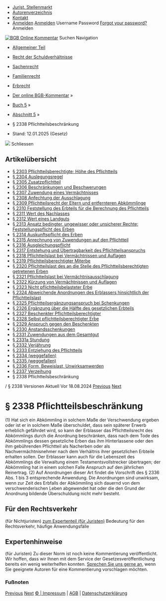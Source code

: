   * [Jurist. Stellenmarkt](https://bgb.kommentar.de/Buch-5/Abschnitt-5/</job-board> "Jurist. Stellenmarkt")
  * [Autorenverzeichnis](https://bgb.kommentar.de/Buch-5/Abschnitt-5/</Autorenverzeichnis> "Autorenverzeichnis")
  * [Kontakt](https://bgb.kommentar.de/Buch-5/Abschnitt-5/</Kontakt>)
  * [Anmelden](https://bgb.kommentar.de/Buch-5/Abschnitt-5/<#login> "show login form") [Anmelden](https://bgb.kommentar.de/Buch-5/Abschnitt-5/<#> "hide login form") Username Password
[Forgot your password?](https://bgb.kommentar.de/Buch-5/Abschnitt-5/</user/forgotpassword>) Anmelden 


[![BGB Online Kommentar](https://bgb.kommentar.de/extension/bgb/design/bgb/images/logo.png)](https://bgb.kommentar.de/Buch-5/Abschnitt-5/</> "BGB Online Kommentar")
Suchen
Navigation
  * [Allgemeiner Teil](https://bgb.kommentar.de/Buch-5/Abschnitt-5/</Buch-1>)
  * [Recht der Schuldverhältnisse](https://bgb.kommentar.de/Buch-5/Abschnitt-5/</Buch-2>)
  * [Sachenrecht](https://bgb.kommentar.de/Buch-5/Abschnitt-5/</Buch-3>)
  * [Familienrecht](https://bgb.kommentar.de/Buch-5/Abschnitt-5/</Buch-4>)
  * [Erbrecht](https://bgb.kommentar.de/Buch-5/Abschnitt-5/</Buch-5>)


  * [Der online BGB-Kommentar](https://bgb.kommentar.de/Buch-5/Abschnitt-5/</>) »
  * [Buch 5](https://bgb.kommentar.de/Buch-5/Abschnitt-5/</Buch-5>) »
  * [Abschnitt 5](https://bgb.kommentar.de/Buch-5/Abschnitt-5/</Buch-5/Abschnitt-5>) »
  * § 2338 Pflichtteilsbeschränkung 
  * Stand: 12.01.2025 (Gesetz) 


![](https://vg01.met.vgwort.de/na/1c9909529ead4f509072c06d9081a7d5)
Schliessen 
## Artikelübersicht
  * [ § 2303 Pflichtteilsberechtigte; Höhe des Pflichtteils ](https://bgb.kommentar.de/Buch-5/Abschnitt-5/</Buch-5/Abschnitt-5/Pflichtteilsberechtigte-Hoehe-des-Pflichtteils>)
  * [ § 2304 Auslegungsregel ](https://bgb.kommentar.de/Buch-5/Abschnitt-5/</Buch-5/Abschnitt-5/Auslegungsregel>)
  * [ § 2305 Zusatzpflichtteil ](https://bgb.kommentar.de/Buch-5/Abschnitt-5/</Buch-5/Abschnitt-5/Zusatzpflichtteil>)
  * [ § 2306 Beschränkungen und Beschwerungen ](https://bgb.kommentar.de/Buch-5/Abschnitt-5/</Buch-5/Abschnitt-5/Beschraenkungen-und-Beschwerungen>)
  * [ § 2307 Zuwendung eines Vermächtnisses ](https://bgb.kommentar.de/Buch-5/Abschnitt-5/</Buch-5/Abschnitt-5/Zuwendung-eines-Vermaechtnisses>)
  * [ § 2308 Anfechtung der Ausschlagung ](https://bgb.kommentar.de/Buch-5/Abschnitt-5/</Buch-5/Abschnitt-5/Anfechtung-der-Ausschlagung>)
  * [ § 2309 Pflichtteilsrecht der Eltern und entfernteren Abkömmlinge ](https://bgb.kommentar.de/Buch-5/Abschnitt-5/</Buch-5/Abschnitt-5/Pflichtteilsrecht-der-Eltern-und-entfernteren-Abkoemmlinge>)
  * [ § 2310 Feststellung des Erbteils für die Berechnung des Pflichtteils ](https://bgb.kommentar.de/Buch-5/Abschnitt-5/</Buch-5/Abschnitt-5/Feststellung-des-Erbteils-fuer-die-Berechnung-des-Pflichtteils>)
  * [ § 2311 Wert des Nachlasses ](https://bgb.kommentar.de/Buch-5/Abschnitt-5/</Buch-5/Abschnitt-5/Wert-des-Nachlasses>)
  * [ § 2312 Wert eines Landguts ](https://bgb.kommentar.de/Buch-5/Abschnitt-5/</Buch-5/Abschnitt-5/Wert-eines-Landguts>)
  * [ § 2313 Ansatz bedingter, ungewisser oder unsicherer Rechte; Feststellungspflicht des Erben ](https://bgb.kommentar.de/Buch-5/Abschnitt-5/</Buch-5/Abschnitt-5/Ansatz-bedingter-ungewisser-oder-unsicherer-Rechte-Feststellungspflicht-des-Erben>)
  * [ § 2314 Auskunftspflicht des Erben ](https://bgb.kommentar.de/Buch-5/Abschnitt-5/</Buch-5/Abschnitt-5/Auskunftspflicht-des-Erben>)
  * [ § 2315 Anrechnung von Zuwendungen auf den Pflichtteil ](https://bgb.kommentar.de/Buch-5/Abschnitt-5/</Buch-5/Abschnitt-5/Anrechnung-von-Zuwendungen-auf-den-Pflichtteil>)
  * [ § 2316 Ausgleichungspflicht ](https://bgb.kommentar.de/Buch-5/Abschnitt-5/</Buch-5/Abschnitt-5/Ausgleichungspflicht>)
  * [ § 2317 Entstehung und Übertragbarkeit des Pflichtteilsanspruchs ](https://bgb.kommentar.de/Buch-5/Abschnitt-5/</Buch-5/Abschnitt-5/Entstehung-und-Uebertragbarkeit-des-Pflichtteilsanspruchs>)
  * [ § 2318 Pflichtteilslast bei Vermächtnissen und Auflagen ](https://bgb.kommentar.de/Buch-5/Abschnitt-5/</Buch-5/Abschnitt-5/Pflichtteilslast-bei-Vermaechtnissen-und-Auflagen>)
  * [ § 2319 Pflichtteilsberechtigter Miterbe ](https://bgb.kommentar.de/Buch-5/Abschnitt-5/</Buch-5/Abschnitt-5/Pflichtteilsberechtigter-Miterbe>)
  * [ § 2320 Pflichtteilslast des an die Stelle des Pflichtteilsberechtigten getretenen Erben ](https://bgb.kommentar.de/Buch-5/Abschnitt-5/</Buch-5/Abschnitt-5/Pflichtteilslast-des-an-die-Stelle-des-Pflichtteilsberechtigten-getretenen-Erben>)
  * [ § 2321 Pflichtteilslast bei Vermächtnisausschlagung ](https://bgb.kommentar.de/Buch-5/Abschnitt-5/</Buch-5/Abschnitt-5/Pflichtteilslast-bei-Vermaechtnisausschlagung>)
  * [ § 2322 Kürzung von Vermächtnissen und Auflagen ](https://bgb.kommentar.de/Buch-5/Abschnitt-5/</Buch-5/Abschnitt-5/Kuerzung-von-Vermaechtnissen-und-Auflagen>)
  * [ § 2323 Nicht pflichtteilsbelasteter Erbe ](https://bgb.kommentar.de/Buch-5/Abschnitt-5/</Buch-5/Abschnitt-5/Nicht-pflichtteilsbelasteter-Erbe>)
  * [ § 2324 Abweichende Anordnungen des Erblassers hinsichtlich der Pflichtteilslast ](https://bgb.kommentar.de/Buch-5/Abschnitt-5/</Buch-5/Abschnitt-5/Abweichende-Anordnungen-des-Erblassers-hinsichtlich-der-Pflichtteilslast>)
  * [ § 2325 Pflichtteilsergänzungsanspruch bei Schenkungen ](https://bgb.kommentar.de/Buch-5/Abschnitt-5/</Buch-5/Abschnitt-5/Pflichtteilsergaenzungsanspruch-bei-Schenkungen>)
  * [ § 2326 Ergänzung über die Hälfte des gesetzlichen Erbteils ](https://bgb.kommentar.de/Buch-5/Abschnitt-5/</Buch-5/Abschnitt-5/Ergaenzung-ueber-die-Haelfte-des-gesetzlichen-Erbteils>)
  * [ § 2327 Beschenkter Pflichtteilsberechtigter ](https://bgb.kommentar.de/Buch-5/Abschnitt-5/</Buch-5/Abschnitt-5/Beschenkter-Pflichtteilsberechtigter>)
  * [ § 2328 Selbst pflichtteilsberechtigter Erbe ](https://bgb.kommentar.de/Buch-5/Abschnitt-5/</Buch-5/Abschnitt-5/Selbst-pflichtteilsberechtigter-Erbe>)
  * [ § 2329 Anspruch gegen den Beschenkten ](https://bgb.kommentar.de/Buch-5/Abschnitt-5/</Buch-5/Abschnitt-5/Anspruch-gegen-den-Beschenkten>)
  * [ § 2330 Anstandsschenkungen ](https://bgb.kommentar.de/Buch-5/Abschnitt-5/</Buch-5/Abschnitt-5/Anstandsschenkungen>)
  * [ § 2331 Zuwendungen aus dem Gesamtgut ](https://bgb.kommentar.de/Buch-5/Abschnitt-5/</Buch-5/Abschnitt-5/Zuwendungen-aus-dem-Gesamtgut>)
  * [ § 2331a Stundung ](https://bgb.kommentar.de/Buch-5/Abschnitt-5/</Buch-5/Abschnitt-5/Stundung>)
  * [ § 2332 Verjährung ](https://bgb.kommentar.de/Buch-5/Abschnitt-5/</Buch-5/Abschnitt-5/Verjaehrung>)
  * [ § 2333 Entziehung des Pflichtteils ](https://bgb.kommentar.de/Buch-5/Abschnitt-5/</Buch-5/Abschnitt-5/Entziehung-des-Pflichtteils>)
  * [ § 2334 (weggefallen) ](https://bgb.kommentar.de/Buch-5/Abschnitt-5/</Buch-5/Abschnitt-5/weggefallen>)
  * [ § 2335 (weggefallen) ](https://bgb.kommentar.de/Buch-5/Abschnitt-5/</Buch-5/Abschnitt-5/weggefallen2>)
  * [ § 2336 Form, Beweislast, Unwirksamwerden ](https://bgb.kommentar.de/Buch-5/Abschnitt-5/</Buch-5/Abschnitt-5/Form-Beweislast-Unwirksamwerden>)
  * [ § 2337 Verzeihung ](https://bgb.kommentar.de/Buch-5/Abschnitt-5/</Buch-5/Abschnitt-5/Verzeihung>)
  * § 2338 Pflichtteilsbeschränkung 


/ § 2338 
Versionen  Aktuell Vor 18.08.2024
[Previous](https://bgb.kommentar.de/Buch-5/Abschnitt-5/</Buch-5/Abschnitt-5/Verzeihung> "§ 2337 Verzeihung") [Next](https://bgb.kommentar.de/Buch-5/Abschnitt-5/</Buch-5/Abschnitt-6/Gruende-fuer-Erbunwuerdigkeit> "§ 2339 Gründe für Erbunwürdigkeit")
# § 2338 Pflichtteilsbeschränkung
(1) Hat sich ein Abkömmling in solchem Maße der Verschwendung ergeben oder ist er in solchem Maße überschuldet, dass sein späterer Erwerb erheblich gefährdet wird, so kann der Erblasser das Pflichtteilsrecht des Abkömmlings durch die Anordnung beschränken, dass nach dem Tode des Abkömmlings dessen gesetzliche Erben das ihm Hinterlassene oder den ihm gebührenden Pflichtteil als Nacherben oder als Nachvermächtnisnehmer nach dem Verhältnis ihrer gesetzlichen Erbteile erhalten sollen. Der Erblasser kann auch für die Lebenszeit des Abkömmlings die Verwaltung einem Testamentsvollstrecker übertragen; der Abkömmling hat in einem solchen Falle Anspruch auf den jährlichen Reinertrag.
(2) Auf Anordnungen dieser Art findet die Vorschrift des § 2336 Abs. 1 bis 3 entsprechende Anwendung. Die Anordnungen sind unwirksam, wenn zur Zeit des Erbfalls der Abkömmling sich dauernd von dem verschwenderischen Leben abgewendet hat oder die den Grund der Anordnung bildende Überschuldung nicht mehr besteht.
## Für den Rechtsverkehr 
(für Nichtjuristen)
[zum Expertenteil (für Juristen)](https://bgb.kommentar.de/Buch-5/Abschnitt-5/<#expertenhinweise>)
Bedeutung für den Rechtsverkehr, häufige Anwendungsfälle
## Expertenhinweise
(für Juristen)
Zu dieser Norm ist noch keine Kommentierung veröffentlicht. Wir hoffen, dass wir Ihnen mit dem Service der Gesetzesveröffentlichung bereits ein wenig weiterhelfen konnten. [Sprechen Sie uns gerne an](https://bgb.kommentar.de/Buch-5/Abschnitt-5/</Kontakt>), wenn Sie geeignete Autoren für eine Kommentierung vorschlagen möchten. 
### Fußnoten
[Previous](https://bgb.kommentar.de/Buch-5/Abschnitt-5/</Buch-5/Abschnitt-5/Verzeihung> "§ 2337 Verzeihung") [Next](https://bgb.kommentar.de/Buch-5/Abschnitt-5/</Buch-5/Abschnitt-6/Gruende-fuer-Erbunwuerdigkeit> "§ 2339 Gründe für Erbunwürdigkeit")
[© | Impressum](https://bgb.kommentar.de/Buch-5/Abschnitt-5/</Kontakt>) | [AGB](https://bgb.kommentar.de/Buch-5/Abschnitt-5/</AGB>) | [Datenschutzerklärung](https://bgb.kommentar.de/Buch-5/Abschnitt-5/</Datenschutzerklaerung-fuer-Leser>)
